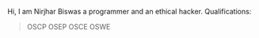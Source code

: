  Hi, I am Nirjhar Biswas a programmer and an ethical hacker.
Qualifications:
> OSCP
> OSEP
> OSCE
> OSWE
